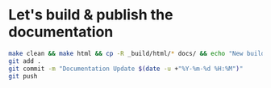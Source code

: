 # Let's build & publish the documentation

```sh
make clean && make html && cp -R _build/html/* docs/ && echo "New build moved to docs!"
git add .
git commit -m "Documentation Update $(date -u +"%Y-%m-%d %H:%M")"
git push
```
